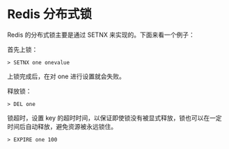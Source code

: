 # Redis 分布式锁

Redis 的分布式锁主要是通过 SETNX 来实现的。下面来看一个例子：

首先上锁：

```
> SETNX one onevalue
```

上锁完成后，在对 one 进行设置就会失败。

释放锁：

```
> DEL one
```

锁超时，设置 key 的超时时间，以保证即使锁没有被显式释放，锁也可以在一定时间后自动释放，避免资源被永远锁住。

```
> EXPIRE one 100
```



